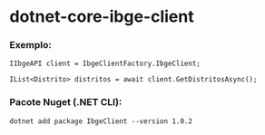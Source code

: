 # dotnet-core-ibge-client

### Exemplo:

```
IIbgeAPI client = IbgeClientFactory.IbgeClient;

IList<Distrito> distritos = await client.GetDistritosAsync();
```

### Pacote Nuget (.NET CLI):

```
dotnet add package IbgeClient --version 1.0.2
```
